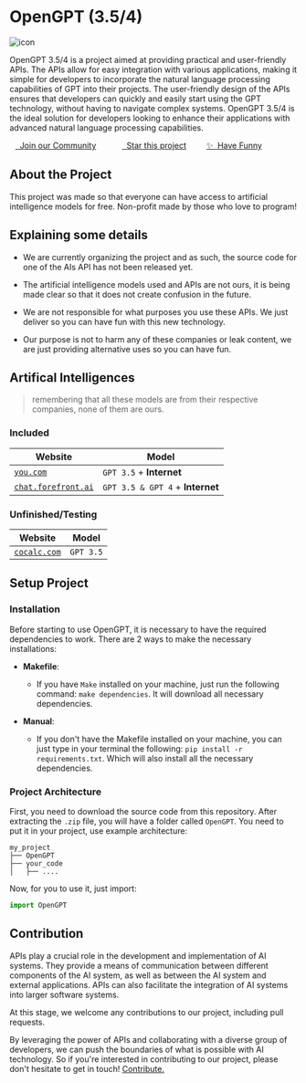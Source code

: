 # OpenGPT (3.5/4)

![icon](https://encrypted-tbn0.gstatic.com/images?q=tbn:ANd9GcQsEfLSZIbASnlS4lwxcCMytQISQOhgYlgdug&usqp=CAU)

OpenGPT 3.5/4 is a project aimed at providing practical and user-friendly APIs. The APIs allow for easy integration with various applications, making it simple for developers to incorporate the natural language processing capabilities of GPT into their projects. The user-friendly design of the APIs ensures that developers can quickly and easily start using the GPT technology, without having to navigate complex systems. OpenGPT 3.5/4 is the ideal solution for developers looking to enhance their applications with advanced natural language processing capabilities.

[<img src="https://assets-global.website-files.com/6257adef93867e50d84d30e2/636e0a6a49cf127bf92de1e2_icon_clyde_blurple_RGB.png" height="10" />&nbsp; Join our Community](discord.gg/W7tnxxA6mG)
&nbsp;&nbsp;&nbsp;&nbsp;&nbsp;&nbsp;&nbsp;&nbsp;[<img src="https://is1-ssl.mzstatic.com/image/thumb/Purple115/v4/2d/58/4a/2d584ac1-80c9-0ae5-5802-1db149f6a929/AppIcon-2x_U007euniversal-4-0-85-220.png/200x0w.webp" height="10" />&nbsp; Star this project](https://github.com/uesleibros/OpenGPT/stargazers)
&nbsp;&nbsp;&nbsp;&nbsp;&nbsp;&nbsp;&nbsp;&nbsp;[✨&nbsp; Have Funny](https://github.com/uesleibros/OpenGPT)

## About the Project

This project was made so that everyone can have access to artificial intelligence models for free. Non-profit made by those who love to program!

## Explaining some details

- We are currently organizing the project and as such, the source code for one of the AIs API has not been released yet.

- The artificial intelligence models used and APIs are not ours, it is being made clear so that it does not create confusion in the future.

- We are not responsible for what purposes you use these APIs. We just deliver so you can have fun with this new technology.

- Our purpose is not to harm any of these companies or leak content, we are just providing alternative uses so you can have fun.

## Artifical Intelligences

> remembering that all these models are from their respective companies, none of them are ours.

### Included

| Website | Model |
|---------|-------|
| [`you.com`](https://you.com/) | `GPT 3.5` + **Internet** |
| [`chat.forefront.ai`](https://chat.forefront.ai/) | `GPT 3.5 & GPT 4` + **Internet** |

### Unfinished/Testing

| Website | Model |
|---------|-------|
| [`cocalc.com`](https://cocalc.com/) | `GPT 3.5` |


## Setup Project

### Installation

Before starting to use OpenGPT, it is necessary to have the required dependencies to work. There are 2 ways to make the necessary installations:

- **Makefile**:
  - If you have `Make` installed on your machine, just run the following command: `make dependencies`. It will download all necessary dependencies.
  
- **Manual**:
  - If you don't have the Makefile installed on your machine, you can just type in your terminal the following: `pip install -r requirements.txt`. Which will also install all the necessary dependencies.
  
### Project Architecture

First, you need to download the source code from this repository. After extracting the `.zip` file, you will have a folder called `OpenGPT`. You need to put it in your project, use example architecture:

```
my_project
├── OpenGPT
├── your_code
│   ├── ....
```

Now, for you to use it, just import: 
```py 
import OpenGPT 
```

## Contribution

APIs play a crucial role in the development and implementation of AI systems. They provide a means of communication between different components of the AI system, as well as between the AI system and external applications. APIs can also facilitate the integration of AI systems into larger software systems.

At this stage, we welcome any contributions to our project, including pull requests.

By leveraging the power of APIs and collaborating with a diverse group of developers, we can push the boundaries of what is possible with AI technology. So if you're interested in contributing to our project, please don't hesitate to get in touch! [Contribute.](https://github.com/uesleibros/OpenGPT/pulls)
